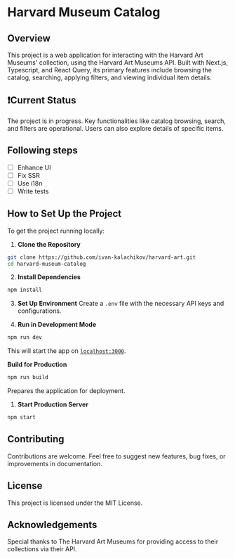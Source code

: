 # Harvard Museum Catalog

## Overview

This project is a web application for interacting with the Harvard Art Museums' collection, using the Harvard Art Museums API. Built with Next.js, Typescript, and React Query, its primary features include browsing the catalog, searching, applying filters, and viewing individual item details.

## ❗Current Status

The project is in progress. Key functionalities like catalog browsing, search, and filters are operational. Users can also explore details of specific items.

## Following steps

- [ ] Enhance UI
- [ ] Fix SSR
- [ ] Use i18n
- [ ] Write tests

## How to Set Up the Project

To get the project running locally:

1. **Clone the Repository**

```bash
git clone https://github.com/ivan-kalachikov/harvard-art.git
cd harvard-museum-catalog
```

2. **Install Dependencies**

```bash
npm install
```

3. **Set Up Environment**
   Create a `.env` file with the necessary API keys and configurations.

4. **Run in Development Mode**

```bash
npm run dev
```

This will start the app on [`localhost:3000`](http:\localhost:3000).

**Build for Production**

```bash
npm run build
```

Prepares the application for deployment.

1. **Start Production Server**

```bash
npm start
```

## Contributing

Contributions are welcome. Feel free to suggest new features, bug fixes, or improvements in documentation.

## License

This project is licensed under the MIT License.

## Acknowledgements

Special thanks to The Harvard Art Museums for providing access to their collections via their API.
